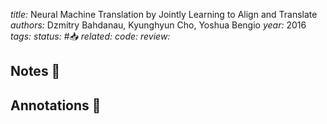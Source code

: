 *title:* Neural Machine Translation by Jointly Learning to Align and Translate
*authors:* Dzmitry Bahdanau, Kyunghyun Cho, Yoshua Bengio
*year:* 2016
*tags:* 
*status:* #📥
*related:*
*code:*
*review:*

## Notes 📍

## Annotations 📖